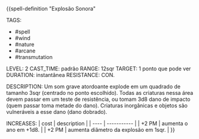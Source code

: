 {{spell-definition "Explosão Sonora"

TAGS:
- #spell
- #wind
- #nature
- #arcane 
- #transmutation 

LEVEL: 2
CAST_TIME: padrão
RANGE: 12sqr
TARGET: 1 ponto que pode ver
DURATION: instantânea
RESISTANCE: CON.

DESCRIPTION:
Um som grave atordoante explode em um quadrado de tamanho 3sqr (centrado no ponto escolhido). Todas as criaturas nessa área devem passar em um teste de resistência, ou tomam 3d8 dano de impacto (quem passar toma metade do dano). Criaturas inorgânicas e objetos são vulneráveis a esse dano (dano dobrado).

INCREASES:
| cost | description |
| ---- | ----------- |
| +2 PM | aumenta o  ano em +1d8. |
| +2 PM | aumenta diâmetro da explosão em 1sqr.  |
}}
